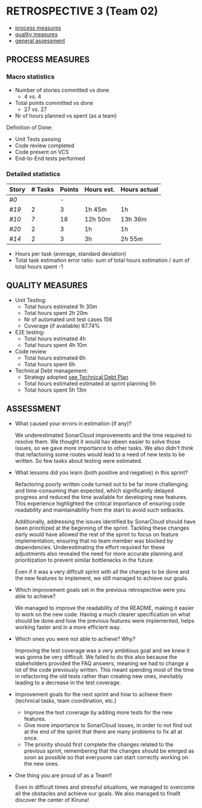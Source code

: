 # RETROSPECTIVE 3 (Team 02)

- [process measures](#process-measures)
- [quality measures](#quality-measures)
- [general assessment](#assessment)

## PROCESS MEASURES

### Macro statistics

- Number of stories committed vs done
  - 4 vs. 4
- Total points committed vs done
  - 27 vs. 27
- Nr of hours planned vs spent (as a team)

Definition of Done:

- Unit Tests passing
- Code review completed
- Code present on VCS
- End-to-End tests performed

### Detailed statistics

| Story | # Tasks | Points | Hours est. | Hours actual |
| ----- | ------- | ------ | ---------- | ------------ |
| _#0_  |         | -      |            |              |
| _#19_ | 2       | 3      | 1h 45m     | 1h           |
| _#10_ | 7       | 18     | 12h 50m    | 13h 36m      |
| _#20_ | 2       | 3      | 1h         | 1h           |
| _#14_ | 2       | 3      | 3h         | 2h 55m       |

- Hours per task (average, standard deviation)
- Total task estimation error ratio: sum of total hours estimation / sum of total hours spent -1

## QUALITY MEASURES

- Unit Testing:
  - Total hours estimated 1h 30m
  - Total hours spent     2h 20m
  - Nr of automated unit test cases 156
  - Coverage (if available)   87.74%
- E2E testing:
  - Total hours estimated     4h
  - Total hours spent     4h 10m
- Code review
  - Total hours estimated  6h
  - Total hours spent      6h
- Technical Debt management:
  - Strategy adopted [see Technical Debt Plan](../Technical%20Debt%20Plan.md)
  - Total hours estimated estimated at sprint planning 5h
  - Total hours spent 5h 13m

## ASSESSMENT

- What caused your errors in estimation (if any)?

  We underestimated SonarCloud improvements and the time required to resolve them. We thought it would hav ebeen easier to solve those issues, so we gave more importance to other tasks. We also didn't think that refactoring some routes would lead to a need of new tests to be written. So few tasks about testing were estimated.

- What lessons did you learn (both positive and negative) in this sprint?

  Refactoring poorly written code turned out to be far more challenging and time-consuming than expected, which significantly delayed progress and reduced the time available for developing new features. This experience highlighted the critical importance of ensuring code readability and maintainability from the start to avoid such setbacks.

  Additionally, addressing the issues identified by SonarCloud should have been prioritized at the beginning of the sprint. Tackling these changes early would have allowed the rest of the sprint to focus on feature implementation, ensuring that no team member was blocked by dependencies. Underestimating the effort required for these adjustments also revealed the need for more accurate planning and prioritization to prevent similar bottlenecks in the future.

  Even if it was a very diffcult sprint with all the changes to be done and the new features to implement, we still managed to achieve our goals.

- Which improvement goals set in the previous retrospective were you able to achieve?
  
  We managed to improve the readability of the README, making it easier to work on the new code. Having a much clearer specification on what should be done and how the previous features were implemented, helps working faster and in a more efficient way.

- Which ones you were not able to achieve? Why?
  
  Improving the test coverage was a very ambitious goal and we knew it was gonna be very difficult. We failed to do this also because the stakeholders provided the FAQ answers, meaning we had to change a lot of the code previously written. This meant spending most of the time in refactoring the old tests rather than creating new ones, inevitably leading to a decrease in the test coverage.


- Improvement goals for the next sprint and how to achieve them (technical tasks, team coordination, etc.)

  - Improve the test coverage by adding more tests for the new features.
  - Give more importance to SonarCloud issues, in order to not find out at the end of the sprint that there are many problems to fix all at once.
  - The priority should first complete the changes related to the previous sprint, remembering that the changes should be emrged as soon as possible so that everyuone can start correctly working on the new ones.

- One thing you are proud of as a Team!!

  Even in difficult times and stressful situations, we managed to overcome all the obstacles and achieve our goals. We also managed to finallt discover the center of Kiruna!